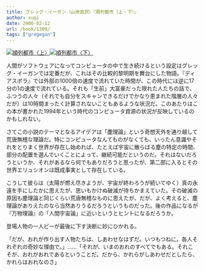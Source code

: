 ```yaml
---
title: グレッグ・イーガン（山岸真訳）『順列都市（上・下）』
author: sugi
date: 2006-02-12
url: /book/1309/
tags: ["gregegan"]
---
```

<a href="http://www.amazon.co.jp/exec/obidos/ASIN/4150112894/chezsugi-22/ref=nosim/" name="amazletlink" target="_blank"><img src="http://i2.wp.com/ecx.images-amazon.com/images/I/510GECFZ41L.SL160.jpg?w=660" alt="順列都市〈上〉" class="alignleft" data-recalc-dims="1" /></a><a href="http://www.amazon.co.jp/exec/obidos/ASIN/4150112908/chezsugi-22/ref=nosim/" name="amazletlink" target="_blank"><img src="http://i2.wp.com/ec2.images-amazon.com/images/I/51TG9WANF3L.SL160.jpg?w=660" alt="順列都市〈下〉" class="alignleft" data-recalc-dims="1" /></a>

人間がソフトウェアになってコンピュータの中で生き続けるという設定はグレッグ・イーガンでは定番だが、これはその比較的黎明期を舞台にした物語。『ディアスポラ』では外部の1000倍の速度で流れていた時間が、この時代には逆に17分の1の速度で流れている。それも「生前」大富豪だった限れた人たちの話で、ふつうの人々（それでも自分をスキャンできるだけでかなり恵まれた階層の人々だが）は10時間まったく計算されないこともあるような状況だ。このあたりはこの本が書かれた1994年という時代のコンピュータ資源の状況が反映しているのかもしれない。

さてこの小説のテーマとなるアイデアは「塵理論」という奇想天外を通り越して荒唐無稽な理論だ。特にコンピュータなんてものがなくても、いったん意識やそれをとりまく世界が存在し始めれば、たとえば宇宙に散らばる塵の特定の時間、部分の配置を選んでいくことによって、継続可能だというのだ。それはないだろうというか、それがあるなら何でもありだろうと思ったが、第二部に入るとその世界エリュシオンは既成事実として存在している。

こうして彼らは（太陽が燃え尽きようが、宇宙が終わろうが続いてゆく）真の永遠を手にしたかに思えたが、思いもかけぬ破滅が待ちかまえていた。その破滅の原因も塵理論と同じくらい荒唐無稽なものに思えたが、だが、よく考えると、塵理論がありえたのなら当然ありうるだろうというものだった。後の作品になるが『万物理論』の「人間宇宙論」に近いというとヒントになるだろうか。

登場人物の一人ピーが最後に下す決断に妙にひかれる。

「だが、おれが作り出す人物たちは、しあわせなはずだ。いつもつねに。各人それぞれの奇妙な理由で。」......「それが、いまのおれのすべてでもある。それこそが、おれがおれであるということだ。だから、かれらがしあわせだとしたら、かれらはおれなのさ」

